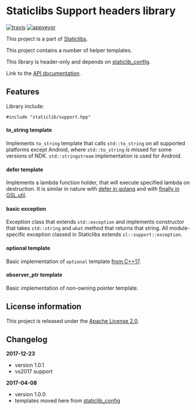 Staticlibs Support headers library
==================================

[![travis](https://travis-ci.org/staticlibs/staticlib_support.svg?branch=master)](https://travis-ci.org/staticlibs/staticlib_support)
[![appveyor](https://ci.appveyor.com/api/projects/status/github/staticlibs/staticlib_support?svg=true)](https://ci.appveyor.com/project/staticlibs/staticlib-support)

This project is a part of [Staticlibs](http://staticlibs.net/).

This project contains a number of helper templates.

This library is header-only and depends on [staticlib_config](https://github.com/staticlibs/staticlib_config).

Link to the [API documentation](http://staticlibs.github.io/staticlib_support/docs/html/namespacestaticlib_1_1support.html).

Features
--------

Library include:

    #include "staticlib/support.hpp"

#### to_string template ####

Implements `to_string` template that calls `std::to_string` on all supported platforms except Android, 
where `std::to_string` is missed for some versions of NDK. `std::stringstream` implementation
is used for Android.

#### defer template ####

Implements a lambda function holder, that will execute specified lambda on destruction. 
It is similar in nature with [defer in golang](https://tour.golang.org/flowcontrol/12) and
with [finally in GSL.util](http://isocpp.github.io/CppCoreGuidelines/CppCoreGuidelines#gslutil-utilities).

#### basic exception ####

Exception class that extends `std::exception` and implements constructor that takes `std::string`
and `what` method that returns that string. All module-specific exception classed in Staticlibs 
extends `sl::support::exception`.

#### optional template ####

Basic implementation of `optional` template [from C++17](http://en.cppreference.com/w/cpp/utility/optional).

#### observer_ptr template ####

Basic implementation of non-owning pointer template.

License information
-------------------

This project is released under the [Apache License 2.0](http://www.apache.org/licenses/LICENSE-2.0).

Changelog
---------

**2017-12-23**

 * version 1.0.1
 * vs2017 support

**2017-04-08**

 * version 1.0.0
 * templates moved here from [staticlib_config](https://github.com/staticlibs/staticlib_config)
